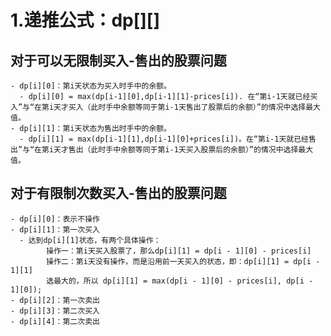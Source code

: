# 1.递推公式：dp[][]
## 对于可以无限制买入-售出的股票问题
    - dp[i][0]：第i天状态为买入时手中的余额。
      - dp[i][0] = max(dp[i-1][0],dp[i-1][1]-prices[i]). 在“第i-1天就已经买入”与“在第i天才买入（此时手中余额等同于第i-1天售出了股票后的余额）”的情况中选择最大值。
    - dp[i][1]：第i天状态为售出时手中的余额。
      - dp[i][1] = max(dp[i-1][1],dp[i-1][0]+prices[i])。在“第i-1天就已经售出”与“在第i天才售出（此时手中余额等同于第i-1天买入股票后的余额）”的情况中选择最大值。

## 对于有限制次数买入-售出的股票问题
    - dp[i][0]：表示不操作
    - dp[i][1]：第⼀次买⼊
      - 达到dp[i][1]状态，有两个具体操作：  
            操作⼀：第i天买⼊股票了，那么dp[i][1] = dp[i - 1][0] - prices[i]  
            操作⼆：第i天没有操作，⽽是沿⽤前⼀天买⼊的状态，即：dp[i][1] = dp[i - 1][1]  
            选最⼤的，所以 dp[i][1] = max(dp[i - 1][0] - prices[i], dp[i - 1][0]);
    - dp[i][2]：第⼀次卖出
    - dp[i][3]：第二次买⼊
    - dp[i][4]：第二次卖出